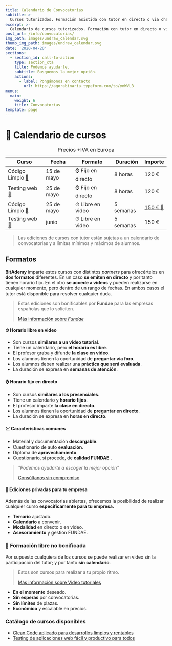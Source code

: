 ```yaml
---
title: Calendario de Convocatorias
subtitle: >-
  Cursos tutorizados. Formación asistida con tutor en directo o via chat.
excerpt: >-
  Calendario de cursos tutorizados. Formación con tutor en directo o via chat.
post_url: /info/convocatorias/
img_path: images/undraw_calendar.svg
thumb_img_path: images/undraw_calendar.svg
date: '2020-04-20'
sections:
  - section_id: call-to-action
    type: section_cta
    title: Podemos ayudarte.
    subtitle: Busquemos la mejor opción.
    actions:
      - label: Pongámonos en contacto
        url: https://agorabinaria.typeform.com/to/ymWVLB
menus:
  main:
    weight: 6
    title: Convocatorias
template: page
---
```


# 📆 Calendario de cursos

<table>
    <caption>Precios +IVA en Europa</caption>
  <thead>
    <tr>
      <th>Curso</th>
      <th>Fecha</th>
      <th>Formato</th>
      <th>Duración</th>
      <th>Importe</th>
    </tr>
  </thead>
  <tbody>
    <tr>
      <td>Código Limpio
        <a href="/cursos/clean-code-aplicado-para-desarrollos-limpios-y-rentables/">📖</a></td>
      <td>15 de mayo</td>
      <td>⌚ Fijo en directo</td>
      <td>8 horas</td>
      <td>120 €</td>
    </tr>
    <tr>
      <td>Testing web
      <a href="/cursos/testing-de-aplicaciones-web-facil-y-productivo-para-todos/">📖</a></td>
      </td>
      <td>25 de mayo</td>
      <td>⌚ Fijo en directo</td>
      <td>8 horas</td>
      <td>120 €</td>
    </tr>
    <tr>
      <td>Código Limpio
        <a href="/cursos/clean-code-aplicado-para-desarrollos-limpios-y-rentables/">📖</a></td>
      <td>25 de mayo</td>
      <td>⏱ Libre en video</td>
      <td>5 semanas</td>
      <td><a href="https://trainingit.es//curso-clean-code?promo=bitAdemy">150 € 🛒</a></td>
    </tr>
    <tr>
      <td>Testing web
      <a href="/cursos/testing-de-aplicaciones-web-facil-y-productivo-para-todos/">📖</a></td>
      </td>
      <td>junio</td>
      <td>⏱ Libre en video</td>
      <td>5 semanas</td>
      <td>150 €</td>
    </tr>
  </tbody>
  <tfoot>
  </tfoot>
</table>

> Las ediciones de cursos con tutor están sujetas a un calendario de convocatorias y a límites mínimos y máximos de alumnos.

## Formatos

**BitAdemy** imparte estos cursos con distintos _partners_ para ofrecértelos en **dos formatos** diferentes. En un caso **se emiten en directo** y por tanto tienen horario fijo. En el otro **se accede a vídeos** y pueden realizarse en cualquier momento, pero dentro de un rango de fechas. En ambos casos el tutor está disponible para resolver cualquier duda.

> Estas ediciones son bonificables por **Fundae** para las empresas españolas que lo soliciten.
>
> [Más información sobre _Fundae_](https://www.bitademy.com/info/fundae/)

#### ⏱ Horario libre en video

- Son cursos **similares a un video tutorial**.
- Tiene un calendario, pero **el horario es libre**.
- El profesor graba y difunde **la clase en video**.
- Los alumnos tienen la oportunidad de **preguntar via foro**.
- Los alumnos deben realizar una **práctica que será evaluada**.
- La duración se expresa en **semanas de atención**.

#### ⌚ Horario fijo en directo

- Son cursos **similares a los presenciales**.
- Tiene un calendario y **horario fijos**.
- El profesor imparte **la clase en directo**.
- Los alumnos tienen la oportunidad de **preguntar en directo**.
- La duración se expresa en **horas en directo**.

#### 💹 Características comunes

- Material y documentación **descargable**.
- Cuestionario de auto **evaluación**.
- Diploma de **aprovechamiento**.
- Cuestionario, si procede, de **calidad FUNDAE** .

> _"Podemos ayudarte a escoger la mejor opción"_
>
> [Consúltanos sin compromiso](https://agorabinaria.typeform.com/to/ymWVLB)

#### 🏢 Ediciones privadas para tu empresa

Además de las convocatorias abiertas, ofrecemos la posibilidad de realizar cualquier curso **específicamente para tu empresa.**

- **Temario** ajustado.
- **Calendario** a convenir.
- **Modalidad** en directo o en video.
- **Asesoramiento** y gestión FUNDAE.

### 🗽 Formación libre no bonificada

Por supuesto cualquiera de los cursos se puede realizar en video sin la participación del tutor; y por tanto **sin calendario**.

> Estos son cursos para realizar a tu propio ritmo.
>
> [Más información sobre Video tutoriales](https://www.bitademy.com/info/video/)

- **En el momento** deseado.
- **Sin esperas** por convocatorias.
- **Sin límites** de plazas.
- **Económico** y escalable en precios.

### Catálogo de cursos disponibles

- [Clean Code aplicado para desarrollos limpios y rentables](https://www.bitademy.com/cursos/clean-code-aplicado-para-desarrollos-limpios-y-rentables/)
- [Testing de aplicaciones web fácil y productivo para todos](https://www.bitademy.com/cursos/testing-de-aplicaciones-web-facil-y-productivo-para-todos/)
